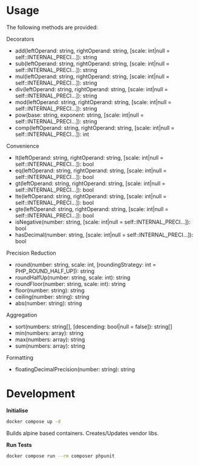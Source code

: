 # Usage

The following methods are provided:

Decorators
* add(leftOperand: string, rightOperand: string, [scale: int|null = self::INTERNAL_PRECI...]): string
* sub(leftOperand: string, rightOperand: string, [scale: int|null = self::INTERNAL_PRECI...]): string
* mul(leftOperand: string, rightOperand: string, [scale: int|null = self::INTERNAL_PRECI...]): string
* div(leftOperand: string, rightOperand: string, [scale: int|null = self::INTERNAL_PRECI...]): string
* mod(leftOperand: string, rightOperand: string, [scale: int|null = self::INTERNAL_PRECI...]): string
* pow(base: string, exponent: string, [scale: int|null = self::INTERNAL_PRECI...]): string
* comp(leftOperand: string, rightOperand: string, [scale: int|null = self::INTERNAL_PRECI...]): int

Convenience
* lt(leftOperand: string, rightOperand: string, [scale: int|null = self::INTERNAL_PRECI...]): bool
* eq(leftOperand: string, rightOperand: string, [scale: int|null = self::INTERNAL_PRECI...]): bool
* gt(leftOperand: string, rightOperand: string, [scale: int|null = self::INTERNAL_PRECI...]): bool
* lte(leftOperand: string, rightOperand: string, [scale: int|null = self::INTERNAL_PRECI...]): bool
* gte(leftOperand: string, rightOperand: string, [scale: int|null = self::INTERNAL_PRECI...]): bool
* isNegative(number: string, [scale: int|null = self::INTERNAL_PRECI...]): bool
* hasDecimal(number: string, [scale: int|null = self::INTERNAL_PRECI...]): bool

Precision Reduction
* round(number: string, scale: int, [roundingStrategy: int = PHP_ROUND_HALF_UP]): string
* roundHalfUp(number: string, scale: int): string
* roundFloor(number: string, scale: int): string
* floor(number: string): string
* ceiling(number: string): string
* abs(number: string): string

Aggregation
* sort(numbers: string[], [descending: bool|null = false]): string[]
* min(numbers: array): string
* max(numbers: array): string
* sum(numbers: array): string
 
Formatting
* floatingDecimalPrecision(number: string): string

# Development

__Initialise__
```sh
docker compose up -d
```

Builds alpine based containers.
Creates/Updates vendor libs.

__Run Tests__
```sh
docker compose run --rm composer phpunit
```


